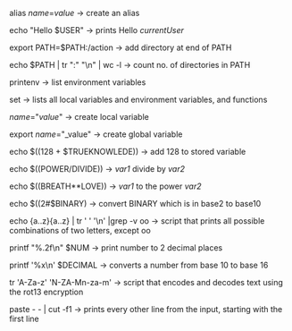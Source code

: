 alias _name_=_value_ -> create an alias

echo "Hello $USER" -> prints Hello _currentUser_

export PATH=$PATH:/action -> add directory at end of PATH

echo $PATH | tr ":" "\n" | wc -l -> count no. of directories in PATH

printenv -> list environment variables

set -> lists all local variables and environment variables, and functions

_name_="_value_" -> create local variable

export _name_="_value" -> create global variable

echo $((128 + $TRUEKNOWLEDE)) -> add 128 to stored variable

echo $((POWER/DIVIDE)) -> _var1_ divide by _var2_

echo $((BREATH**LOVE)) -> _var1_ to the power _var2_

echo $((2#$BINARY) -> convert BINARY which is in base2 to base10

echo {a..z}{a..z} | tr ' ' '\n' |grep -v oo -> script that prints all possible combinations of two letters, except oo

printf "%.2f\n" $NUM -> print number to 2 decimal places

printf '%x\n' $DECIMAL -> converts a number from base 10 to base 16

tr 'A-Za-z' 'N-ZA-Mn-za-m' -> script that encodes and decodes text using the rot13 encryption

paste - - | cut -f1 -> prints every other line from the input, starting with the first line


